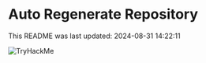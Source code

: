 # Auto Regenerate Repository

This README was last updated: 2024-08-31 14:22:11

 ![TryHackMe](https://tryhackme.com/badge/533634)